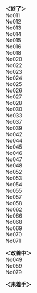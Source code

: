__＜終了＞__  
No011  
No012  
No013  
No014  
No015  
No016  
No018  
No020  
No022  
No023  
No024  
No025  
No026  
No027  
No028  
No030  
No033  
No037   
No039  
No042  
No044  
No045  
No046  
No047  
No048  
No052  
No053  
No054  
No055  
No057  
No058  
No062  
No066  
No068  
No069  
No070  
No071  

__＜改善中＞__       
No049  
No059  
No079  

__＜未着手＞__  